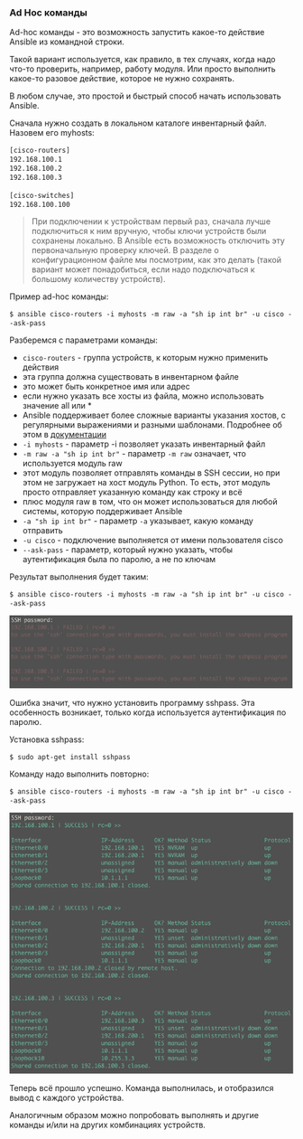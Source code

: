 ### Ad Hoc команды

Ad-hoc команды - это возможность запустить какое-то действие Ansible из командной строки.

Такой вариант используется, как правило, в тех случаях, когда надо что-то проверить, например, работу модуля.
Или просто выполнить какое-то разовое действие, которое не нужно сохранять.

В любом случае, это простой и быстрый способ начать использовать Ansible.

Сначала нужно создать в локальном каталоге инвентарный файл. Назовем его myhosts:
```
[cisco-routers]
192.168.100.1
192.168.100.2
192.168.100.3

[cisco-switches]
192.168.100.100
```

> При подключении к устройствам первый раз, сначала лучше подключиться к ним вручную, чтобы ключи устройств были сохранены локально. В Ansible есть возможность отключить эту первоначальную проверку ключей. В разделе о конфигурационном файле мы посмотрим, как это делать (такой вариант может понадобиться, если надо подключаться к большому количеству устройств).

Пример ad-hoc команды:
```
$ ansible cisco-routers -i myhosts -m raw -a "sh ip int br" -u cisco --ask-pass
```

Разберемся с параметрами команды:
* ```cisco-routers``` - группа устройств, к которым нужно применить действия
 * эта группа должна существовать в инвентарном файле
 * это может быть конкретное имя или адрес
 * если нужно указать все хосты из файла, можно использовать значение all или *
 * Ansible поддерживает более сложные варианты указания хостов, с регулярными выражениями и разными шаблонами. Подробнее об этом в [документации](http://docs.ansible.com/ansible/devel/intro_patterns.html)
* ```-i myhosts``` - параметр -i позволяет указать инвентарный файл
* ```-m raw -a "sh ip int br"``` - параметр ```-m raw``` означает, что используется модуль raw
 * этот модуль позволяет отправлять команды в SSH сессии, но при этом не загружает на хост модуль Python. То есть, этот модуль просто отправляет указанную команду как строку и всё
 * плюс модуля raw в том, что он может использоваться для любой системы, которую поддерживает Ansible
 * ```-a "sh ip int br"``` - параметр ```-a``` указывает, какую команду отправить
* ```-u cisco``` - подключение выполняется от имени пользователя cisco
* ```--ask-pass``` - параметр, который нужно указать, чтобы аутентификация была по паролю, а не по ключам


Результат выполнения будет таким:
```
$ ansible cisco-routers -i myhosts -m raw -a "sh ip int br" -u cisco --ask-pass
```

![ad-hoc-fail](https://raw.githubusercontent.com/natenka/PyNEng/master/images/15_ansible/2_ad-hoc-fail.png)


Ошибка значит, что нужно установить программу sshpass.
Эта особенность возникает, только когда используется аутентификация по паролю.

Установка sshpass:
```
$ sudo apt-get install sshpass
```

Команду надо выполнить повторно:
```
$ ansible cisco-routers -i myhosts -m raw -a "sh ip int br" -u cisco --ask-pass
```

![ad-hoc](https://raw.githubusercontent.com/natenka/PyNEng/master/images/15_ansible/1_ad-hoc.png)



Теперь всё прошло успешно.
Команда выполнилась, и отобразился вывод с каждого устройства.

Аналогичным образом можно попробовать выполнять и другие команды и/или на других комбинациях устройств.

